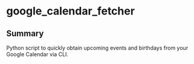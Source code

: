 # google_calendar_fetcher
## Summary
Python script to quickly obtain upcoming events and birthdays from your Google Calendar via CLI.
